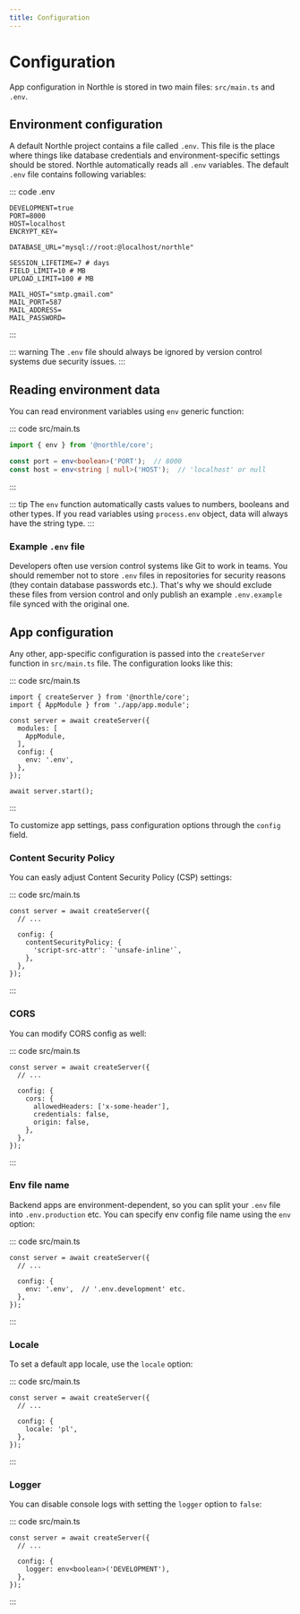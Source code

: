 ```yaml
---
title: Configuration
---
```


# Configuration

App configuration in Northle is stored in two main files: `src/main.ts` and `.env`.

## Environment configuration

A default Northle project contains a file called `.env`. This file is the place where things like database credentials and environment-specific settings should be stored. Northle automatically reads all `.env` variables. The default `.env` file contains following variables:

::: code .env
```
DEVELOPMENT=true
PORT=8000
HOST=localhost
ENCRYPT_KEY=

DATABASE_URL="mysql://root:@localhost/northle"

SESSION_LIFETIME=7 # days
FIELD_LIMIT=10 # MB
UPLOAD_LIMIT=100 # MB

MAIL_HOST="smtp.gmail.com"
MAIL_PORT=587
MAIL_ADDRESS=
MAIL_PASSWORD=
```
:::

::: warning
The `.env` file should always be ignored by version control systems due security issues.
:::

## Reading environment data

You can read environment variables using `env` generic function:

::: code src/main.ts
```ts
import { env } from '@northle/core';

const port = env<boolean>('PORT');  // 8000
const host = env<string | null>('HOST');  // 'localhost' or null
```
:::

::: tip
The `env` function automatically casts values to numbers, booleans and other types. If you read variables using `process.env` object, data will always have the string type.
:::

### Example `.env` file

Developers often use version control systems like Git to work in teams. You should remember not to store `.env` files in repositories for security reasons (they contain database passwords etc.). That's why we should exclude these files from version control and only publish an example `.env.example` file synced with the original one.

## App configuration

Any other, app-specific configuration is passed into the `createServer` function in `src/main.ts` file. The configuration looks like this:

::: code src/main.ts
```ts{8-10}
import { createServer } from '@northle/core';
import { AppModule } from './app/app.module';

const server = await createServer({
  modules: [
    AppModule,
  ],
  config: {
    env: '.env',
  },
});

await server.start();
```
:::

To customize app settings, pass configuration options through the `config` field.

### Content Security Policy

You can easly adjust Content Security Policy (CSP) settings:

::: code src/main.ts
```ts{5-7}
const server = await createServer({
  // ...

  config: {
    contentSecurityPolicy: {
      'script-src-attr': `'unsafe-inline'`,
    },
  },
});
```
:::

### CORS

You can modify CORS config as well:

::: code src/main.ts
```ts{5-9}
const server = await createServer({
  // ...

  config: {
    cors: {
      allowedHeaders: ['x-some-header'],
      credentials: false,
      origin: false,
    },
  },
});
```
:::

### Env file name

Backend apps are environment-dependent, so you can split your `.env` file into `.env.production` etc. You can specify env config file name using the `env` option:

::: code src/main.ts
```ts{5}
const server = await createServer({
  // ...

  config: {
    env: '.env',  // '.env.development' etc.
  },
});
```
:::

### Locale

To set a default app locale, use the `locale` option:

::: code src/main.ts
```ts{5}
const server = await createServer({
  // ...

  config: {
    locale: 'pl',
  },
});
```
:::

### Logger

You can disable console logs with setting the `logger` option to `false`:

::: code src/main.ts
```ts{5}
const server = await createServer({
  // ...

  config: {
    logger: env<boolean>('DEVELOPMENT'),
  },
});
```
:::
